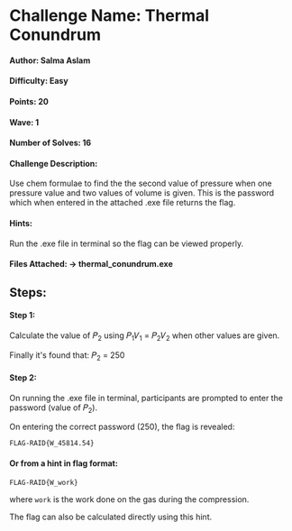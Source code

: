 # Challenge Name: Thermal Conundrum

#### Author: Salma Aslam

#### Difficulty: Easy

#### Points: 20

#### Wave: 1

#### Number of Solves: 16

#### Challenge Description:
Use chem formulae to find the the second value of pressure when one pressure value and two values of volume is given.
This is the password which when entered in the attached .exe file returns the flag.

#### Hints:
Run the .exe file in terminal so the flag can be viewed properly.

#### Files Attached: -> thermal_conundrum.exe

## Steps:

#### Step 1: 
Calculate the value of 𝑃<sub>2</sub> using 𝑃<sub>1</sub>𝑉<sub>1</sub> = 𝑃<sub>2</sub>𝑉<sub>2</sub> when other values are given.

Finally it's found that:
𝑃<sub>2</sub> = 250

#### Step 2: 
On running the .exe file in terminal, participants are prompted to enter the password (value of 𝑃<sub>2</sub>).

On entering the correct password (250), the flag is revealed:

``` 
FLAG-RAID{W_45814.54}
```

#### Or from a hint in flag format:
```
FLAG-RAID{W_work}
```

where `work` is the work done on the gas during the compression.

The flag can also be calculated directly using this hint.